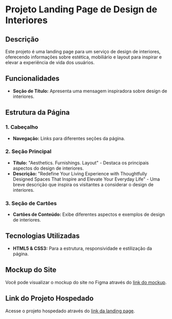 # Projeto Landing Page de Design de Interiores

## Descrição
Este projeto é uma landing page para um serviço de design de interiores, oferecendo informações sobre estética, mobiliário e layout para inspirar e elevar a experiência de vida dos usuários.

## Funcionalidades

- **Seção de Título:** Apresenta uma mensagem inspiradora sobre design de interiores.

## Estrutura da Página

### 1. Cabeçalho
- **Navegação:** Links para diferentes seções da página.

### 2. Seção Principal
- **Título:** "Aesthetics. Furnishings. Layout" - Destaca os principais aspectos do design de interiores.
- **Descrição:** "Redefine Your Living Experience with Thoughtfully Designed Spaces That Inspire and Elevate Your Everyday Life" - Uma breve descrição que inspira os visitantes a considerar o design de interiores.

### 3. Seção de Cartões
- **Cartões de Conteúdo:** Exibe diferentes aspectos e exemplos de design de interiores.

## Tecnologias Utilizadas

- **HTML5 & CSS3:** Para a estrutura, responsividade e estilização da página.

## Mockup do Site

Você pode visualizar o mockup do site no Figma através do [link do mockup](https://www.figma.com/design/N5wxAJLwuWUjXzJ3EeFoaD/LANDING_DESIGN?node-id=0-1&node-type=canvas&t=ZYA9iAL0Jh1XModb-0).

## Link do Projeto Hospedado

Acesse o projeto hospedado através do [link da landing page](https://landing-page-design-phi.vercel.app/).